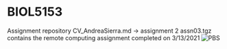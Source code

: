 # BIOL5153

Assignment repository 
CV_AndreaSierra.md -> assignment 2 
assn03.tgz contains the remote computing assignment completed on 3/13/2021
![PBS](https://github.com/asierram/BIOL5153/PBS.png)



